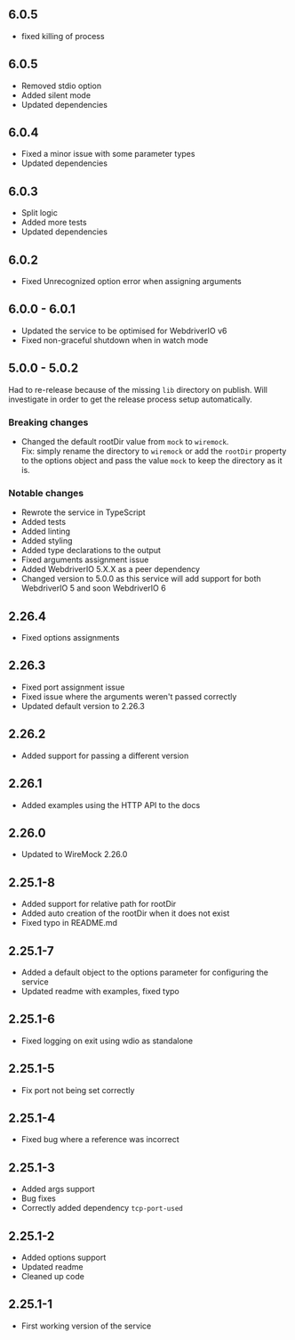## 6.0.5

- fixed killing of process

## 6.0.5

- Removed stdio option
- Added silent mode
- Updated dependencies

## 6.0.4

- Fixed a minor issue with some parameter types
- Updated dependencies

## 6.0.3

- Split logic
- Added more tests
- Updated dependencies

## 6.0.2

- Fixed Unrecognized option error when assigning arguments

## 6.0.0 - 6.0.1

- Updated the service to be optimised for WebdriverIO v6
- Fixed non-graceful shutdown when in watch mode

## 5.0.0 - 5.0.2

Had to re-release because of the missing `lib` directory on publish. Will investigate in order to get the release process setup automatically.

### Breaking changes

- Changed the default rootDir value from `mock` to `wiremock`.\
Fix: simply rename the directory to `wiremock` or add the `rootDir` property to the options object and pass the value `mock` to keep the directory as it is.

### Notable changes

- Rewrote the service in TypeScript
- Added tests
- Added linting
- Added styling
- Added type declarations to the output
- Fixed arguments assignment issue
- Added WebdriverIO 5.X.X as a peer dependency
- Changed version to 5.0.0 as this service will add support for both WebdriverIO 5 and soon WebdriverIO 6

## 2.26.4

- Fixed options assignments

## 2.26.3

- Fixed port assignment issue
- Fixed issue where the arguments weren't passed correctly
- Updated default version to 2.26.3

## 2.26.2

- Added support for passing a different version

## 2.26.1

- Added examples using the HTTP API to the docs

## 2.26.0

- Updated to WireMock 2.26.0

## 2.25.1-8

- Added support for relative path for rootDir
- Added auto creation of the rootDir when it does not exist
- Fixed typo in README.md

## 2.25.1-7

- Added a default object to the options parameter for configuring the service
- Updated readme with examples, fixed typo

## 2.25.1-6

- Fixed logging on exit using wdio as standalone

## 2.25.1-5

- Fix port not being set correctly

## 2.25.1-4

- Fixed bug where a reference was incorrect

## 2.25.1-3

- Added args support
- Bug fixes
- Correctly added dependency `tcp-port-used`

## 2.25.1-2

- Added options support
- Updated readme
- Cleaned up code

## 2.25.1-1

- First working version of the service
